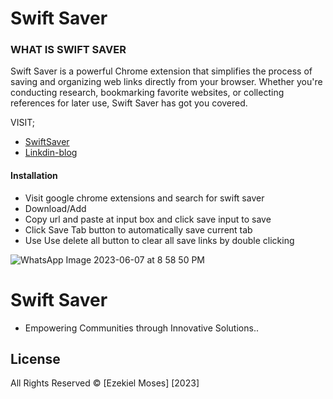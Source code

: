 # Swift Saver

### WHAT IS SWIFT SAVER
Swift Saver is a powerful Chrome extension that simplifies the process of saving and organizing web links directly from your browser. Whether you're conducting research, bookmarking favorite websites, or collecting references for later use, Swift Saver has got you covered.

VISIT;
* [SwiftSaver](https://swift-saver.vercel.app/)  
* [Linkdin-blog](https://www.linkedin.com/posts/ezekiel-moses-557a63233_introducing-swift-saver-a-powerful-chrome-activity-7074431059966238720-zOp9?utm_source=share&utm_medium=member_desktop)

#### Installation
* Visit google chrome extensions and search for swift saver
* Download/Add
* Copy url and paste at input box and click save input to save
* Click Save Tab button to automatically save current tab 
* Use Use delete all button to clear all save links by double clicking 

![WhatsApp Image 2023-06-07 at 8 58 50 PM](https://github.com/Princecodes4115/Swift-Saver/assets/101392395/baf8ed29-0976-49c6-83d6-a8e5cc8c9d73)

# Swift Saver

* Empowering Communities through Innovative Solutions..

## License

All Rights Reserved © [Ezekiel Moses] [2023]
